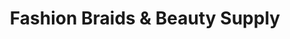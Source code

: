 ---
title: "Fashion Braids & Beauty Supply"
url: /saint-paul/fashion-braids-und-beauty-supply/
shop: Friseurbedarf
---